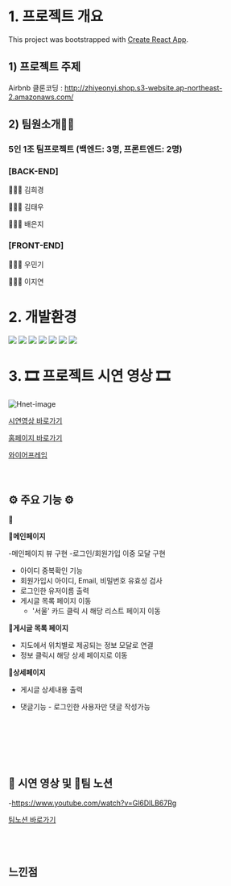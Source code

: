 # 1. 프로젝트 개요

This project was bootstrapped with [Create React App](https://github.com/facebook/create-react-app).

## 1) 프로젝트 주제

Airbnb 클론코딩 : http://zhiyeonyi.shop.s3-website.ap-northeast-2.amazonaws.com/

## 2) 팀원소개🧙‍♂️

### 5인 1조 팀프로젝트 (백엔드: 3명, 프론트엔드: 2명)

### [BACK-END]
🧑🏻‍💻 김희경

🧑🏻‍💻 김태우

🧑🏻‍💻 배은지

### [FRONT-END]
🧑🏻‍💻 우민기

🧑🏻‍💻 이지연

# 2. 개발환경

<img src="https://camo.githubusercontent.com/d147c6135f0f61373ceeae9035902f4c70578cb7bebacbf9a629bbfa0c035b0c/68747470733a2f2f696d672e736869656c64732e696f2f62616467652f6a6176617363726970742d4637444631453f7374796c653d666f722d7468652d6261646765266c6f676f3d6a617661736372697074266c6f676f436f6c6f723d626c61636b"/>
<img src="https://camo.githubusercontent.com/d7a20725f534274737c2e8ea95bd345a2f09c31f22910de188b3151aad65b45d/68747470733a2f2f696d672e736869656c64732e696f2f62616467652f72656163742d3631444146423f7374796c653d666f722d7468652d6261646765266c6f676f3d7265616374266c6f676f436f6c6f723d626c61636b"/>
<img src="https://camo.githubusercontent.com/751649218286418c3b3a04b2fe4fe5929358a1b761108b26b5e29e8bb202f2d6/68747470733a2f2f696d672e736869656c64732e696f2f62616467652f68746d6c2d4533344632363f7374796c653d666f722d7468652d6261646765266c6f676f3d68746d6c35266c6f676f436f6c6f723d7768697465"/>
<img src="https://camo.githubusercontent.com/d1a61dccdba51c4d1ff3306fe00404de9162915d282bade8ef91b992f84ebd35/68747470733a2f2f696d672e736869656c64732e696f2f62616467652f6373732d3135373242363f7374796c653d666f722d7468652d6261646765266c6f676f3d63737333266c6f676f436f6c6f723d7768697465"/>
<img src="https://camo.githubusercontent.com/d7ade26e4f293e0cb858d1201598c2d5796337157046744f785c292de15fc774/68747470733a2f2f696d672e736869656c64732e696f2f62616467652f6177732d3233324633453f7374796c653d666f722d7468652d6261646765266c6f676f3d416d617a6f6e415753266c6f676f436f6c6f723d7768697465"/>
<img src="https://camo.githubusercontent.com/5148c757ec30584083d0dc8c25ee75363e4bc37a55889b989e864549f6b08132/68747470733a2f2f696d672e736869656c64732e696f2f62616467652f6769746875622d3138313731373f7374796c653d666c6174266c6f676f3d676974687562266c6f676f436f6c6f723d7768697465"/>
<img src="https://camo.githubusercontent.com/770f4d88e664a125e7d37ae6454a96da68e906c830eef44caeb59f0e56c2d8cf/68747470733a2f2f696d672e736869656c64732e696f2f62616467652f6769742d4630353033323f7374796c653d666c6174266c6f676f3d676974266c6f676f436f6c6f723d7768697465"/>

# 3. 🎞 프로젝트 시연 영상 🎞

![Hnet-image](https://user-images.githubusercontent.com/92702096/145673393-0f6c5102-62c3-4946-b6f0-3bd9ed739bd4.gif)
<br/>

[시연영상 바로가기](http://ohyo.shop.s3-website.ap-northeast-2.amazonaws.com)

[홈페이지 바로가기](http://ohyo.shop.s3-website.ap-northeast-2.amazonaws.com)

[와이어프레임](https://ovenapp.io/project/yBmVvSyjqJe0Nsgq1Vi0ZbalbHAH23MP#n3kas)
</br>
</br>
</br>

## ⚙ 주요 기능 ⚙

🤍

🧡**메인페이지**

-메인페이지 뷰 구현
-로그인/회원가입 이중 모달 구현
- 아이디 중복확인 기능
- 회원가입시 아이디, Email, 비밀번호 유효성 검사
  </br>
- 로그인한 유저이름 출력
- 게시글 목록 페이지 이동
  - '서울' 카드 클릭 시 해당 리스트 페이지 이동
    </br>

💛**게시글 목록 페이지**
- 지도에서 위치별로 제공되는 정보 모달로 연결
- 정보 클릭시 해당 상세 페이지로 이동
  </br>

💚**상세페이지**

- 게시글 상세내용 출력
- 댓글기능 - 로그인한 사용자만 댓글 작성가능
  </br>

  </br>
  </br>



</br>
</br>

## 🎥 시연 영상 및 📖팀 노션 

-https://www.youtube.com/watch?v=Gl6DlLB67Rg

[팀노션 바로가기](https://tangible-gander-9ea.notion.site/airbnb-Team-4-0d26d293f8124f9499eea52dc1b5b0b2)

</br>
</br>

## 느낀점


          

          
